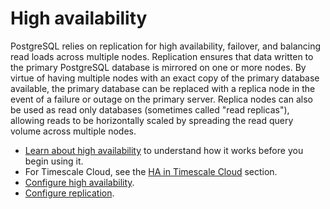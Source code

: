 # High availability
PostgreSQL relies on replication for high availability, failover, and balancing
read loads across multiple nodes. Replication ensures that data written to the
primary PostgreSQL database is mirrored on one or more nodes. By virtue of
having multiple nodes with an exact copy of the primary database available, the
primary database can be replaced with a replica node in the event of a failure
or outage on the primary server. Replica nodes can also be used as read only
databases (sometimes called "read replicas"), allowing reads to be horizontally
scaled by spreading the read query volume across multiple nodes.

*   [Learn about high availability][about-ha] to understand how it works
    before you begin using it.
*   For Timescale Cloud, see the [HA in Timescale Cloud][cloud-ha] section.
*   [Configure high availability][ha-enable].
*   [Configure replication][replication-enable].


[about-ha]: /how-to-guides/replication-and-ha/about-ha/
[ha-enable]: /how-to-guides/replication-and-ha/configure-ha/
[replication-enable]: /how-to-guides/replication-and-ha/configure-replication/
[cloud-ha]: cloud/:currentVersion:/high-availability/
